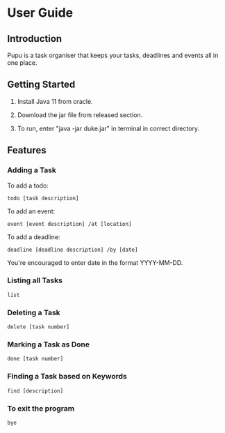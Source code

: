 # User Guide

## Introduction
Pupu is a task organiser that keeps your tasks, deadlines and events all in one place.

## Getting Started
1. Install Java 11 from oracle.
  
2. Download the jar file from released section.

3. To run, enter "java -jar duke.jar" in terminal in correct directory.

## Features

### Adding a Task
To add a todo: 

    todo [task description]
    
To add an event:
    
    event [event description] /at [location]
      
To add a deadline:
  
    deadline [deadline description] /by [date]
    
You're encouraged to enter date in the format YYYY-MM-DD.
  
### Listing all Tasks
  
    list
    
### Deleting a Task
  
    delete [task number]
    
### Marking a Task as Done
  
    done [task number]
    
### Finding a Task based on Keywords
  
    find [description]
    
### To exit the program
  
    bye
